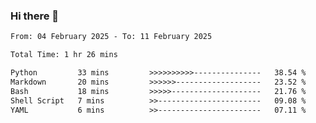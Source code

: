 ### Hi there 👋

<!--
**ututono/ututono** is a ✨ _special_ ✨ repository because its `README.md` (this file) appears on your GitHub profile.

Here are some ideas to get you started:

- 🔭 I’m currently working on ...
- 🌱 I’m currently learning ...
- 👯 I’m looking to collaborate on ...
- 🤔 I’m looking for help with ...
- 💬 Ask me about ...
- 📫 How to reach me: ...
- 😄 Pronouns: ...
- ⚡ Fun fact: ...
-->



<!--START_SECTION:waka-->

```txt
From: 04 February 2025 - To: 11 February 2025

Total Time: 1 hr 26 mins

Python         33 mins         >>>>>>>>>>---------------   38.54 %
Markdown       20 mins         >>>>>>-------------------   23.52 %
Bash           18 mins         >>>>>--------------------   21.76 %
Shell Script   7 mins          >>-----------------------   09.08 %
YAML           6 mins          >>-----------------------   07.11 %
```

<!--END_SECTION:waka-->
